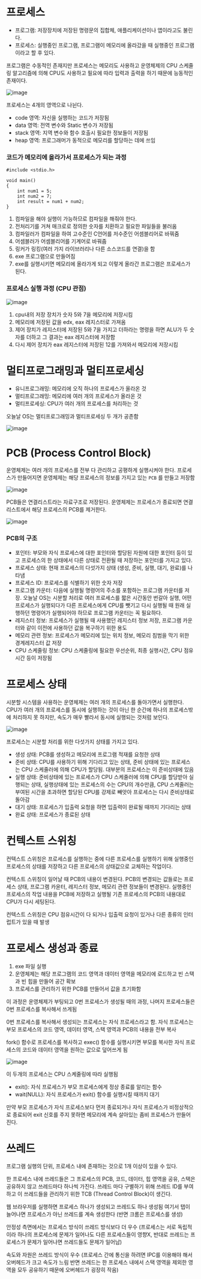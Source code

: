 # 프로세스
- 프로그램: 저장장치에 저장된 명령문의 집합체, 애플리케이션이나 앱이라고도 불린다.
- 프로세스: 실행중인 프로그램, 프로그램이 메모리에 올라갔을 때 실행중인 프로그램이라고 할 후 있다.

프로그램은 수동적인 존재지만 프로세스는 메모리도 사용하고 운영체제의 CPU 스케줄링 알고리즘에 의해 CPU도 사용하고 필요에 따라 입력과 출력을 하기 때문에 능동적인 존재이다.

![image](https://github.com/skcy1515/Programming-Study/assets/140364849/2dead039-75ad-4d78-9400-ad1aba378f17)

프로세스는 4개의 영역으로 나뉜다.
- code 영역: 자신을 실행하는 코드가 저장됨
- data 영역: 전역 변수와 Static 변수가 저장됨
- stack 영역: 지역 변수와 함수 호출시 필요한 정보들이 저장됨
- heap 영역: 프로그래머가 동적으로 메모리를 할당하는 데에 쓰임

### 코드가 메모리에 올라가서 프로세스가 되는 과정
```
#include <stdio.h>

void main()
{
	int num1 = 5;
	int num2 = 7;
	int result = num1 + num2;
}
```
1. 컴파일을 해야 실행이 가능하므로 컴파일을 해줘야 한다.
2. 전처리기를 거쳐 매크로로 정의한 숫자를 치환하고 필요한 파일들을 불러옴
3. 컴파일러가 컴파일을 하여 고수준인 C언어를 저수준인 어셈블리어로 바꿔줌
4. 어셈블러가 어셈블리어를 기계어로 바꿔줌
5. 링커가 링킹(여러 가지 라이브러리나 다른 소스코드를 연결)을 함
6. exe 프로그램으로 만들어짐
7. exe를 실행시키면 메모리에 올라가게 되고 이렇게 올라간 프로그램은 프로세스가 된다.

### 프로세스 실행 과정 (CPU 관점)

![image](https://github.com/skcy1515/Programming-Study/assets/140364849/6f55e716-d927-43db-9b01-06e253d79990)

1. cpu내의 저장 장치가 숫자 5와 7을 메모리에 저장시킴
2. 메모리에 저장된 값을 edx, eax 레지스터로 가져옴
3. 제어 장치가 레지스터에 저장된 5와 7을 가지고 더하라는 명령을 하면 ALU가 두 숫자를 더하고 그 결과는 eax 레지스터에 저장함
4. 다시 제어 장치가 eax 레지스터에 저장된 12를 가져와서 메모리에 저장시킴


# 멀티프로그래밍과 멀티프로세싱
- 유니프로그래밍: 메모리에 오직 하나의 프로세스가 올라온 것
- 멀티프로그래밍: 메모리에 여러 개의 프로세스가 올라온 것
- 멀티프로세싱: CPU가 여러 개의 프로세스를 처리하는 것

오늘날 OS는 멀티프로그래밍과 멀티프로세싱 두 개가 공존함

![image](https://github.com/skcy1515/Programming-Study/assets/140364849/74e2bfde-2bed-4875-a0a8-bb96f71cec45)

# PCB (Process Control Block)
운영체제는 여러 개의 프로세스를 전부 다 관리하고 공평하게 실행시켜야 한다. 프로세스가 만들어지면 운영체제는 해당 프로세스의 정보를 가지고 있는 `PCB` 를 만들고 저장함

![image](https://github.com/skcy1515/Programming-Study/assets/140364849/4a0e28d9-ad12-4b99-8f01-905cdc9fd9e3)

PCB들은 연결리스트라는 자료구조로 저장된다. 운영체제는 프로세스가 종료되면 연결리스트에서 해당 프로세스의 PCB를 제거한다.

![image](https://github.com/skcy1515/Programming-Study/assets/140364849/a83a91a6-f71b-46bf-9d45-f709363056f2)

### PCB의 구조
- 포인터: 부모와 자식 프로세스에 대한 포인터와 할당된 자원에 대한 포인터 등이 있고 프로세스의 한 상태에서 다른 상태로 전환될 때 저장하는 포인터를 가지고 있다.
- 프로세스 상태: 현재 프로세스의 다섯가지 상태 (생성, 준비, 실행, 대기, 완료)를 나타냄
- 프로세스 ID: 프로세스를 식별하기 위한 숫자 저장
- 프로그램 카운터: 다음에 실행될 명령어의 주소를 포함하는 프로그램 카운터를 저장. 오늘날 OS는 시분할 처리로 여러 프로세스를 짧은 시간동안 번갈아 실행, 어떤 프로세스가 실행되다가 다른 프로세스에게 CPU를 뺏기고 다시 실행될 때 원래 실행하던 명령어가 실행되어야 하므로 프로그램 카운터는 꼭 필요하다.
- 레지스터 정보: 프로세스가 실행될 때 사용했던 레지스터 정보 저장, 프로그램 카운터와 같이 이전에 사용하던 값을 복구하기 위한 용도
- 메모리 관련 정보: 프로세스가 메모리에 있는 위치 정보, 메모리 침범을 막기 위한 경계레지스터 값 저장
- CPU 스케줄링 정보: CPU 스케줄링에 필요한 우선순위, 최종 실행시간, CPU 점유시간 등이 저장됨

# 프로세스 상태
시분할 시스템을 사용하는 운영체제는 여러 개의 프로세스를 돌아가면서 실행한다. CPU가 여러 개의 프로세스를 동시에 실행하는 것이 아닌 한 순간에 하나의 프로세스밖에 처리하지 못 하지만, 속도가 매우 빨라서 동시에 실행되는 것처럼 보인다.

![image](https://github.com/skcy1515/Programming-Study/assets/140364849/7d8bd5c0-285f-46e4-84aa-f72e34f2c87f)

프로세스는 시분할 처리를 위한 다섯가지 상태를 가지고 있다.
- 생성 상태: PCB를 생성하고 메모리에 프로그램 적재를 요청한 상태
- 준비 상태: CPU를 사용하기 위해 기다리고 있는 상태, 준비 상태에 있는 프로세스는 CPU 스케줄러에 의해 CPU가 할당됨. 대부분의 프로세스는 이 준비상태에 있음
- 실행 상태: 준비상태에 있는 프로세스가 CPU 스케줄러에 의해 CPU를 할당받아 실행되는 상태, 실행상태에 있는 프로세스의 수는 CPU의 개수만큼, CPU 스케줄러는 부여된 시간을 초과하면 할당된 CPU를 강제로 빼앗아 프로세스는 다시 준비상태로 돌아감
- 대기 상태: 프로세스가 입출력 요청을 하면 입출력이 완료될 때까지 기다리는 상태
- 완료 상태: 프로세스가 종료된 상태

# 컨텍스트 스위칭
컨텍스트 스위칭은 프로세스를 실행하는 중에 다른 프로세스를 실행하기 위해
실행중인 프로세스의 상태를 저장하고 다른 프로세스의 상태값으로 교체하는 작업이다.

컨텍스트 스위칭이 일어날 때 PCB의 내용이 변경된다. PCB의 변경되는 값들로는 프로세스 상태, 프로그램 카윤터, 레지스터 정보, 메모리 관련 정보들이 변경된다. 실행중인 프로세스의 작업 내용을 PCB에 저장하고 실행될 기존 프로세스의 PCB의 내용대로 CPU가 다시 세팅된다. 

컨텍스트 스위칭은 CPU 점유시간이 다 되거나 입출력 요청이 있거나 다른 종류의 인터럽트가 있을 때 발생

# 프로세스 생성과 종료
1. exe 파일 실행
2. 운영체제는 해당 프로그램의 코드 영역과 데이터 영역을 메모리에 로드하고
빈 스택과 빈 힙을 만들어 공간 확보
3. 프로세스를 관리하기 위한 PCB를 만들어서 값을 초기화함

이 과정은 운영체제가 부팅되고 0번 프로세스가 생성될 때의 과정, 나머지 프로세스들은 0번 프로세스를 복사해서 쓰게됨

0번 프로세스를 복사해서 생성되는 프로세스는 자식 프로세스라고 함. 자식 프로세스는 부모 프로세스의 코드 영역, 데이터 영역, 스택 영역과 PCB의 내용을 전부 복사

fork() 함수로 프로세스를 복사하고 exec() 함수를 실행시키면 부모를 복사한 자식 프로세스의 코드와 데이터 영역을 원하는 값으로 덮어쓰게 됨

![image](https://github.com/skcy1515/Programming-Study/assets/140364849/ce4143d2-01e3-4c9a-a1f5-399ea66ed9a1)

이 두개의 프로세스는 CPU 스케줄링에 따라 실행됨
- exit(): 자식 프로세스가 부모 프로세스에게 정상 종료를 알리는 함수
- wait(NULL): 자식 프로세스가 exit() 함수를 실행시킬 때까지 대기

만약 부모 프로세스가 자식 프로세스보다 먼저 종료되거나 자식 프로세스가 비정상적으로 종료되어 exit 신호를 주지 못하면 메모리에 계속 살아있는 좀비 프로세스가 만들어진다.

# 쓰레드
프로그램 실행의 단위, 프로세스 내에 존재하는 것으로 1개 이상이 있을 수 있다.

한 프로세스 내에 쓰레드들은 그 프로세스의 PCB, 코드, 데이터, 힙 영역을 공유, 스택은 공유하지 않고 쓰레드마다 하나씩 가진다. 쓰레드 마다 구별하기 위해 쓰레드 ID를 부여하고 이 쓰레드들을 관리하기 위한 TCB (Thread Control Block)이 생긴다. 

웹 브라우저를 실행하면 프로세스 하나가 생성되고 쓰레드도 하나 생성됨 여기서 탭이 늘어나면 프로세스가 아닌 쓰레드를 계속 생성한다 (반면 크롬은 프로세스를 생성)

안정성 측면에서는 프로세스 방식이 쓰레드 방식보다 더 우수 (프로세스는 서로 독립적이라 하나의 프로세스에 문제가 일어나도 다른 프로세스들이 영향X, 반대로 쓰레드는 프로세스가 문제가 일어나면 쓰레드들도 문제가 일어남)

속도와 자원은 쓰레드 방식이 우수 (프로세스 간에 통신을 하려면 IPC를 이용해야 해서 오버헤드가 크고 속도가 느림 반면 쓰레드는 한 프로세스 내에서 스택 영역을 제외한 영역을 모두 공유하기 때문에 오버헤드가 굉장히 작음)
